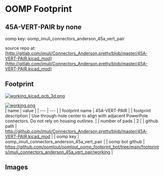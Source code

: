 # OOMP Footprint  
## 45A-VERT-PAIR  by none  
  
oomp key: oomp_imuli_connectors_anderson_45a_vert_pair  
  
source repo at: [http://gitlab.com/imuli/Connectors_Anderson.pretty/blob/master/45A-VERT-PAIR.kicad_mod](http://gitlab.com/imuli/Connectors_Anderson.pretty/blob/master/45A-VERT-PAIR.kicad_mod)  
## Footprint  
  
[![working_kicad_pcb_3d.png](working_kicad_pcb_3d_600.png)](working_kicad_pcb_3d.png)  
  
[![working.png](working_600.png)](working.png)  
| name | value | 
| --- | --- | 
| footprint name | 45A-VERT-PAIR | 
| footprint description | Use through-hole center to align with adjacent PowerPole connectors.  Do not rely on housing outlines. | 
| number of pads | 2 | 
| github path | http://github.com/imuli/Connectors_Anderson.pretty/blob/master/45A-VERT-PAIR.kicad_mod | 
| oomp key | oomp_imuli_connectors_anderson_45a_vert_pair | 
| oomp bot github | https://github.com/oomlout/oomlout_oomp_footprint_bot/tree/main/footprints/imuli_connectors_anderson_45a_vert_pair/working | 
## Images  
